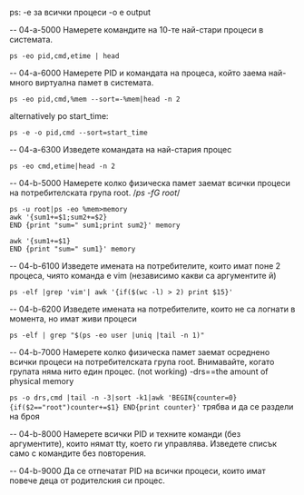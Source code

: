 ps:
-e за всички процеси
-o e output 

-- 04-a-5000 
Намерете командите на 10-те най-стари процеси в системата.

```ps -eo pid,cmd,etime | head```

-- 04-a-6000 
Намерете PID и командата на процеса, който заема най-много виртуална памет в системата.

```ps -eo pid,cmd,%mem --sort=-%mem|head -n 2```

alternatively po start_time:

```ps -e -o pid,cmd --sort=start_time ```

-- 04-a-6300
 Изведете командата на най-стария процес
 
```ps -eo cmd,etime|head -n 2```

-- 04-b-5000 
Намерете колко физическа памет заемат всички процеси на потребителската група root.  /*ps -fG root*/

```
ps -u root|ps -eo %mem>memory
awk '{sum1+=$1;sum2+=$2}
END {print "sum=" sum1;print sum2}' memory

awk '{sum1+=$1}
END {print "sum=" sum1}' memory
```

-- 04-b-6100 
Изведете имената на потребителите, които имат поне 2 процеса, чиято команда е vim (независимо какви са аргументите й)
```
ps -elf |grep 'vim'| awk '{if($(wc -l) > 2) print $15}'
```
-- 04-b-6200
Изведете имената на потребителите, които не са логнати в момента, но имат живи процеси
```
ps -elf | grep "$(ps -eo user |uniq |tail -n 1)"
```

-- 04-b-7000 
Намерете колко физическа памет заемат осреднено всички процеси на потребителската група root. Внимавайте, когато групата няма нито един процес.
(not working)
-drs==the amount of physical memory

```ps -o drs,cmd |tail -n -3|sort -k1|awk 'BEGIN{counter=0} {if($2=="root")counter+=$1} END{print counter}'```
трябва и да се раздели на броя

-- 04-b-8000
Намерете всички PID и техните команди (без аргументите), които нямат tty, което ги управлява. Изведете списък само с командите без повторения.




-- 04-b-9000
Да се отпечатат PID на всички процеси, които имат повече деца от родителския си процес.

